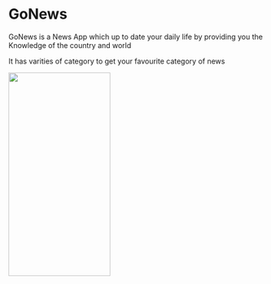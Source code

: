 # GoNews
GoNews is a News App which up to date your daily life by providing you the Knowledge of the country and world

It has varities of category to get your favourite category of news


<img src="https://camo.githubusercontent.com/..." data-canonical-src="https://user-images.githubusercontent.com/78685202/136066688-1d5f6d59-5113-4352-b960-84868bfbbaac.png" width="200" height="400" />
